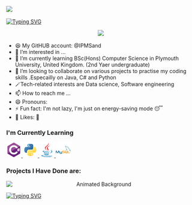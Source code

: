 <p align="left">
  <img src ="https://media.giphy.com/media/v1.Y2lkPWVjZjA1ZTQ3Y2oxMWZtbGdkbWJ6dmp2YjF5bmJ4dTFlcGE5eTFvNml0bzF1dmRnNCZlcD12MV9zdGlja2Vyc19zZWFyY2gmY3Q9cw/w1JffeP9urtEAiTuxr/giphy.gif" height="100">
</p>

<a href="https://git.io/typing-svg" align = "center">
    <img src="https://readme-typing-svg.demolab.com?font=Fira+Code&weight=400&size=35&duration=2500&pause=50&color=0096FF&background=FFE33F00&center=true&width=636&lines=Hi+!;I'm+Maheshika+Sandamini" alt="Typing SVG">
</a>

<p align="center">
  <img src ="https://media.giphy.com/media/v1.Y2lkPTc5MGI3NjExdjU2YWJ0eWEzejJyeHQxNHR6c2NkYTQxZHhvdXczZWRpazdza3R0MSZlcD12MV9zdGlja2Vyc19zZWFyY2gmY3Q9cw/XaLMI3Nf8BqpnNGZgg/giphy.gif" height="250">
</p>

    
- 😆  My GitHUB account: @IPMSand                                                                                                  
- 👀 I’m interested in ...
-  🌱 I’m currently learning BSc(Hons) Computer Science in Plymouth University, United Kingdom. (2nd Yaer undergraduate)
- 💞️ I’m looking to collaborate on various projects to practise my coding skills .Especailly on Java, C# and Python
- 🪄Tech-related interests are Data science, Software engineering 
- 📫 How to reach me ...
- 😄 Pronouns: 
- ⚡ Fun fact: I'm not lazy, I'm just on energy-saving mode 😴
- 🍫 Likes: 🍫


<h3 align="left">I'm Currently Learning </h3>
<p align="left"> <a href="https://www.w3schools.com/cs/" target="_blank" rel="noreferrer"> <img src="https://raw.githubusercontent.com/devicons/devicon/master/icons/csharp/csharp-original.svg" alt="csharp" width="40" height="40"/> </a> <a href="https://www.python.org" target="_blank" rel="noreferrer"> <img src="https://raw.githubusercontent.com/devicons/devicon/master/icons/python/python-original.svg" alt="python" width="40" height="40"/> </a><a href="https://www.java.com" target="_blank" rel="noreferrer"> <img src="https://raw.githubusercontent.com/devicons/devicon/master/icons/java/java-original.svg" alt="java" width="40" height="40"/> </a> <a href="https://www.mysql.com/" target="_blank" rel="noreferrer"> <img src="https://raw.githubusercontent.com/devicons/devicon/master/icons/mysql/mysql-original-wordmark.svg" alt="mysql" width="40" height="40"/> </a>  </p>
<h3 align="left">Projects I Have Done are: </h3>


<!---
IPMSand/IPMSand is a ✨ special ✨ repository because its `README.md` (this file) appears on your GitHub profile.
You can click the Preview link to take a look at your changes.
--->
<p align="center">
  <img src="https://media.giphy.com/media/v1.Y2lkPWVjZjA1ZTQ3YjJkamRldnQ5eXdvcXgyeWVpbHo3bzNhZnlsa2d1aTF2czJibXhydyZlcD12MV9zdGlja2Vyc19zZWFyY2gmY3Q9cw/iI9mw3gNVnPZllVSMG/giphy.gif" alt="Animated Background" width="600" style="display: block; margin: 0 auto;"></p>

  [![Typing SVG](https://readme-typing-svg.demolab.com/?lines=Hello+Welcome!;+I'm+Maheshika+Sandamini;A+fish+in+sea.&font=Press+Start+2P&size=28&color=00FFFF&center=true&vCenter=true&pause=800&duration=2200&background=00000000)](https://git.io/typing-svg)

